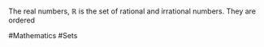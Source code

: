 The real numbers, $\mathbb{R}$ is the set of rational and irrational numbers. They are ordered

#Mathematics #Sets 